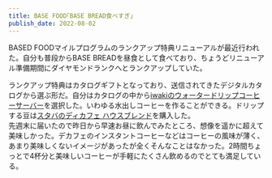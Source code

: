 ```yaml
---
title: BASE FOOD｢BASE BREAD食べすぎ｣
publish_date: 2022-08-02
---
```

BASED FOODマイルプログラムのランクアップ特典リニューアルが最近行われた。自分も普段からBASE BREADを昼食として食べており、ちょうどリニューアル準備期間にダイヤモンドランクへとランクアップしていた。  

ランクアップ特典はカタログギフトとなっており、送信されてきたデジタルカタログから選ぶ形だ。自分はカタログの中から[iwakiのウォータードリップコーヒーサーバー](https://www.amazon.co.jp/dp/B07F8NZNHL/)を選択した。いわゆる水出しコーヒーを作ることができる。ドリップする豆は[スタバのディカフェ ハウスブレンド](https://www.amazon.co.jp/gp/product/B07WYWTBHN)を購入した。  
先週末に届いたので昨日から早速お昼に飲んでみたところ、想像を遥かに超えて美味しかった。デカフェのインスタントコーヒーなどはコーヒーの風味が薄く、あまり美味しくないイメージがあったが全くそんなことはなかった。2時間ちょっとで4杯分と美味しいコーヒーが手軽にたくさん飲めるのでとても満足している。

